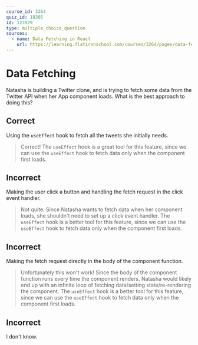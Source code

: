 ```yaml
---
course_id: 3264
quiz_id: 18305
id: 123929
type: multiple_choice_question
sources:
  - name: Data Fetching in React
    url: https://learning.flatironschool.com/courses/3264/pages/data-fetching-in-react
---
```


# Data Fetching

Natasha is building a Twitter clone, and is trying to fetch some data from the
Twitter API when her App component loads. What is the best approach to doing
this?

## Correct

Using the `useEffect` hook to fetch all the tweets she initially needs.

> Correct! The `useEffect` hook is a great tool for this feature, since we can
> use the `useEffect` hook to fetch data only when the component first loads.

## Incorrect

Making the user click a button and handling the fetch request in the click event
handler.

> Not quite. Since Natasha wants to fetch data when her component loads, she
> shouldn't need to set up a click event handler. The `useEffect` hook is a
> better tool for this feature, since we can use the `useEffect` hook to fetch
> data only when the component first loads.

## Incorrect

Making the fetch request directly in the body of the component function.

> Unfortunately this won't work! Since the body of the component function runs
> every time the component renders, Natasha would likely end up with an infinite
> loop of fetching data/setting state/re-rendering the component. The
> `useEffect` hook is a better tool for this feature, since we can use the
> `useEffect` hook to fetch data only when the component first loads.

## Incorrect

I don't know.
